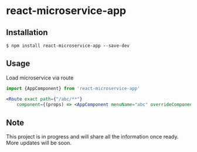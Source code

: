 # react-microservice-app

## Installation
```
$ npm install react-microservice-app --save-dev 
```

## Usage
Load microservice via route
```jsx
import {AppComponent} from 'react-microservice-app'

<Route exact path={"/abc/**"}
    component={(props) => <AppComponent menuName="abc" overrideComponent={LoadMenuTabs} routeUrl="/abc" apiGwUrl={'http://layout_server'} {...props}/>}  fallbackComponent={optionalFallbackComponent}/>

```
## Note
This project is in progress and will share all the information once ready. More updates will be soon.

